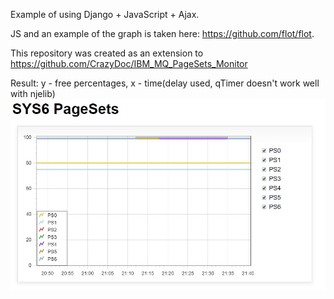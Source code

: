 Example of using Django + JavaScript + Ajax. 

JS and an example of the graph is taken here: https://github.com/flot/flot. 

This repository was created as an extension to https://github.com/CrazyDoc/IBM_MQ_PageSets_Monitor

Result:
y - free percentages, x - time(delay used, qTimer doesn't work well with njelib)
![Result](Result.jpg?raw=true "Result")
